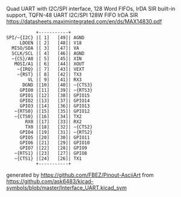 Quad UART with I2C/SPI interface, 128 Word FIFOs, IrDA SIR built-in support, TQFN-48
UART I2C/SPI 128W FIFO IrDA SIR
https://datasheets.maximintegrated.com/en/ds/MAX14830.pdf


	           +-----------+
	SPI/~{I2C} |[ 1]   [49]| AGND
	     LDOEN |[ 2]   [48]| V18
	  MISO/SDA |[ 3]   [47]| VA
	  SCLK/SCL |[ 4]   [46]| AGND
	  ~{CS}/A0 |[ 5]   [45]| XIN
	   MOSI/A1 |[ 6]   [44]| XOUT
	    ~{IRQ} |[ 7]   [43]| VEXT
	    ~{RST} |[ 8]   [42]| TX3
	        VL |[ 9]   [41]| RX3
	      DGND |[10]   [40]| ~{CTS3}
	     GPIO0 |[11]   [39]| ~{RTS3}
	     GPIO1 |[12]   [38]| GPIO15
	     GPIO2 |[13]   [37]| GPIO14
	     GPIO3 |[14]   [36]| GPIO13
	   ~{RTS0} |[15]   [35]| GPIO12
	   ~{CTS0} |[16]   [34]| TX2
	       RX0 |[17]   [33]| RX2
	       TX0 |[18]   [32]| ~{CTS2}
	     GPIO4 |[19]   [31]| ~{RTS2}
	     GPIO5 |[20]   [30]| GPIO11
	     GPIO6 |[21]   [29]| GPIO10
	     GPIO7 |[22]   [28]| GPIO9
	   ~{RTS1} |[23]   [27]| GPIO8
	   ~{CTS1} |[24]   [26]| TX1
	           +-----------+


generated by https://github.com/FBEZ/Pinout-AsciiArt from https://github.com/ask6483/kicad-symbols/blob/master/Interface_UART.kicad_sym